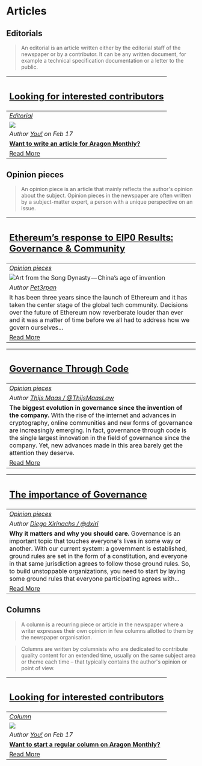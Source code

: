 # Articles

## **Editorials**
> An editorial is an article written either by the editorial staff of the newspaper or by a contributor. It can be any written document,  for example a technical specification documentation or a letter to the public.

[<h2>Looking for interested contributors</h2>](https://github.com/aragon/aragon-monthly/labels/article) |
:-----------|
[_Editorial_](https://github.com/aragon/aragon-monthly/labels/article) |
![](../images/monthly_no_image.png) |
_Author [You!](https://github.com/aragon/aragon-monthly/issues) on Feb 17_ |
[**Want to write an article for Aragon Monthly?**](https://github.com/aragon/aragon-monthly/labels/article) |
[Read More](https://github.com/aragon/aragon-monthly/labels/article) |

## **Opinion pieces**
> An opinion piece is an article that mainly reflects the author's opinion about the subject. Opinion pieces in the newspaper are often written by a subject-matter expert, a person with a unique perspective on an issue.

[<h2>Ethereum’s response to EIP0 Results: Governance & Community</h2>](opinion/ethereums_response_to_EIP0_Results_Part_1.md) |
:-----------|
[_Opinion pieces_](#opinion-pieces) |
![Art from the Song Dynasty — China’s age of invention](https://cdn-images-1.medium.com/max/1600/1*uaFjoRdrd0RAcxcUHKvTug.jpeg) |
_Author [Pet3rpan](https://medium.com/@pet3rpan)_ |
It has been three years since the launch of Ethereum and it has taken the center stage of the global tech community. Decisions over the future of Ethereum now reverberate louder than ever and it was a matter of time before we all had to address how we govern ourselves... |
[Read More](opinion/ethereums_response_to_EIP0_Results_Part_1.md) |

[<h2>Governance Through Code</h2>](opinion/governance_through_code.md) |
:-----------|
[_Opinion pieces_](#opinion-pieces) |
_Author [Thijs Maas / @ThijsMaasLaw](https://github.com/ThijsMaasLaw)_ |
**The biggest evolution in governance since the invention of the company.** With the rise of the internet and advances in cryptography, online communities and new forms of governance are increasingly emerging. In fact, governance through code is the single largest innovation in the field of governance since the company. Yet, new advances made in this area barely get the attention they deserve. |
[Read More](opinion/governance_through_code.md) |

[<h2>The importance of Governance</h2>](opinion/importance_of_governance.md) |
:-----------|
[_Opinion pieces_](#opinion-pieces) |
_Author [Diego Xirinachs / @dxiri](https://github.com/dxiri)_ |
**Why it matters and why you should care.** Governance is an important topic that touches everyone's lives in some way or another. With our current system: a government is established, ground rules are set in the form of a constitution, and everyone in that same jurisdiction agrees to follow those ground rules. So, to build unstoppable organizations, you need to start by laying some ground rules that everyone participating agrees with... |
[Read More](opinion/importance_of_governance.md) |

## **Columns**
> A column is a recurring piece or article in the newspaper where a writer expresses their own opinion in few columns allotted to them by the newspaper organisation.

> Columns are written by columnists who are dedicated to contribute quality content for an extended time, usually on the same subject area or theme each time – that typically contains the author's opinion or point of view.

[<h2>Looking for interested contributors</h2>](columns/submit.md) |
:-----------|
[_Column_](#columns) |
![](../images/monthly_no_image.png) |
_Author [You!](https://github.com/aragon/aragon-monthly/issues) on Feb 17_ |
[**Want to start a regular column on Aragon Monthly?**](columns/submit.md) |
[Read More](columns/submit.md) |
